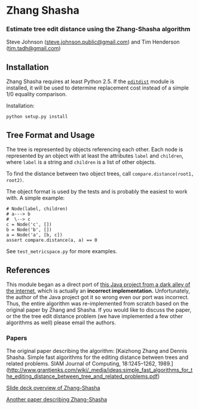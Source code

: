 Zhang Shasha
============

### Estimate tree edit distance using the Zhang-Shasha algorithm

Steve Johnson ([steve.johnson.public@gmail.com](steve.johnson.public@gmail.com))
and Tim Henderson ([tim.tadh@gmail.com](tim.tadh@gmail.com))

Installation
------------

Zhang Shasha requires at least Python 2.5. If the
[`editdist`](http://pypi.python.org/pypi/editdist/0.1) module is installed, it
will be used to determine replacement cost instead of a simple 1/0 equality
comparison.

Installation:

    python setup.py install

Tree Format and Usage
---------------------

The tree is represented by objects referencing each other. Each node is
represented by an object with at least the attributes `label` and `children`,
where `label` is a string and `children` is a list of other objects.

To find the distance between two object trees, call `compare.distance(root1,
root2)`.

The object format is used by the tests and is probably the easiest to work with.
A simple example:

    # Node(label, children)
    # a---> b
    #  \--> c
    c = Node('c', [])
    b = Node('b', [])
    a = Node('a', [b, c])
    assert compare.distance(a, a) == 0

See `test_metricspace.py` for more examples.

References
----------

This module began as a direct port of [this Java project from a dark alley of
the internet](http://web.science.mq.edu.au/~swan/howtos/treedistance/), which is
actually an **incorrect implementation.** Unfortunately, the author of the Java
project got it so wrong even our port was incorrect. Thus, the entire algorithm
was re-implemented from scratch based on the original paper by Zhang and Shasha.
If you would like to discuss the paper, or the the tree edit distance problem
(we have implemented a few other algorithms as well) please email the authors.

### Papers

The original paper describing the algorithm:
[Kaizhong Zhang and Dennis Shasha. Simple fast algorithms for the editing
distance between trees and related problems. SIAM Journal of Computing,
18:1245–1262, 1989.]
(http://www.grantjenks.com/wiki/_media/ideas:simple_fast_algorithms_for_the_editing_distance_between_tree_and_related_problems.pdf)

[Slide deck overview of
Zhang-Shasha](http://www.inf.unibz.it/dis/teaching/ATA/ata7-handout-1x1.pdf)

[Another paper describing
Zhang-Shasha](http://research.cs.queensu.ca/TechReports/Reports/1995-372.pdf)
